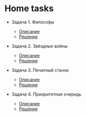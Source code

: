 # Home tasks

* Задача 1. Философы
  * [Описание](homework/hw1/README.md)
  * [Решение](homework/hw1/main.py)

* Задача 2. Звёздные войны
  * [Описание](homework/hw2/README.md)
  * [Решение](homework/hw2/parsing_star_wars.py)

* Задача 3. Печатный станок
  * [Описание](homework/hw3/README.md)
  * [Решение](homework/hw3/main.py)

* Задача 4. Приоритетная очередь
  * [Описание](homework/hw4/README.md)
  * [Решение](homework/hw4/priority_queue.py)
